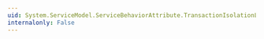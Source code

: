```yaml
---
uid: System.ServiceModel.ServiceBehaviorAttribute.TransactionIsolationLevel
internalonly: False
---
```

